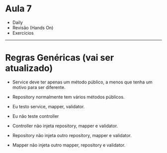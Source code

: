 # Aula 7

- Daily
- Revisão (Hands On)
- Exercícios


----

# Regras Genéricas (vai ser atualizado)

- Service deve ter apenas um método público, a menos que tenha um motivo para ser diferente.
- Repository normalmente tem vários métodos públicos.

- Eu testo service, mapper, validator.
- Eu não teste controller


- Controller não injeta repository, mapper e validator.
- Repository não injeta outro repository, mapper e validator.
- Mapper não injeta outro mapper, repository e validator.